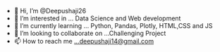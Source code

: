 - 👋 Hi, I’m @Deepushaji26
- 👀 I’m interested in ... Data Science and Web development 
- 🌱 I’m currently learning ... Python, Pandas, Plotly, HTML,CSS and JS
- 💞️ I’m looking to collaborate on ...Challenging Project
- 📫 How to reach me ...deepushaji14@gmail.com

<!---
Deepushaji26/Deepushaji26 is a ✨ special ✨ repository because its `README.md` (this file) appears on your GitHub profile.
You can click the Preview link to take a look at your changes.
--->
